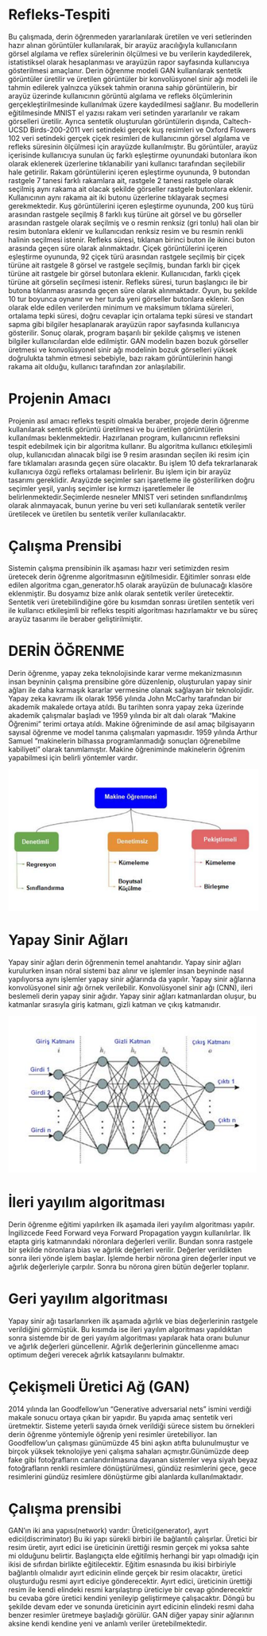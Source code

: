 # Refleks-Tespiti
Bu çalışmada, derin öğrenmeden yararlanılarak üretilen ve veri setlerinden hazır
alınan görüntüler kullanılarak, bir arayüz aracılığıyla kullanıcıların görsel algılama
ve reflex sürelerinin ölçülmesi ve bu verilerin kaydedilerek, istatistiksel olarak
hesaplanması ve arayüzün rapor sayfasında kullanıcıya gösterilmesi amaçlanır.
Derin öğrenme modeli GAN kullanılarak sentetik görüntüler üretilir ve üretilen
görüntüler bir konvolüsyonel sinir ağı modeli ile tahmin edilerek yalnızca yüksek
tahmin oranına sahip görüntülerin, bir arayüz üzerinde kullanıcının görüntü algılama
ve refleks ölçümlerinin gerçekleştirilmesinde kullanılmak üzere kaydedilmesi
sağlanır. Bu modellerin eğitilmesinde MNIST el yazısı rakam veri setinden
yararlanılır ve rakam görselleri üretilir. Ayrıca sentetik oluşturulan görüntülerin
dışında, Caltech-UCSD Birds-200-2011 veri setindeki gerçek kuş resimleri ve
Oxford Flowers 102 veri setindeki gerçek çiçek resimleri de kullanıcının görsel
algılama ve refleks süresinin ölçülmesi için arayüzde kullanılmıştır. Bu görüntüler,
arayüz içerisinde kullanıcıya sunulan üç farklı eşleştirme oyunundaki butonlara ikon
olarak eklenerek üzerlerine tıklanabilir yani kullanıcı tarafından seçilebilir hale
getirilir. Rakam görüntülerini içeren eşleştirme oyununda, 9 butondan rastgele 7
tanesi farklı rakamlara ait, rastgele 2 tanesi rastgele olarak seçilmiş aynı rakama ait
olacak şekilde görseller rastgele butonlara eklenir. Kullanıcının aynı rakama ait iki
butonu üzerlerine tıklayarak seçmesi gerekmektedir. Kuş görüntülerini içeren
eşleştirme oyununda, 200 kuş türü arasından rastgele seçilmiş 8 farklı kuş türüne ait
görsel ve bu görseller arasından rastgele olarak seçilmiş ve o resmin renksiz (gri
tonlu) hali olan bir resim butonlara eklenir ve kullanıcıdan renksiz resim ve bu
resmin renkli halinin seçilmesi istenir. Refleks süresi, tıklanan birinci buton ile ikinci
buton arasında geçen süre olarak alınmaktadır. Çiçek görüntülerini içeren eşleştirme
oyununda, 92 çiçek türü arasından rastgele seçilmiş bir çiçek türüne ait rastgele 8
görsel ve rastgele seçilmiş, bundan farklı bir çiçek türüne ait rastgele bir görsel
butonlara eklenir. Kullanıcıdan, farklı çiçek türüne ait görselin seçilmesi istenir.
Refleks süresi, turun başlangıcı ile bir butona tıklanması arasında geçen süre olarak
alınmaktadır. Oyun, bu şekilde 10 tur boyunca oynanır ve her turda yeni görseller
butonlara eklenir. Son olarak elde edilen verilerden minimum ve maksimum tıklama
süreleri, ortalama tepki süresi, doğru cevaplar için ortalama tepki süresi ve standart
sapma gibi bilgiler hesaplanarak arayüzün rapor sayfasında kullanıcıya gösterilir.
Sonuç olarak, program başarılı bir şekilde çalışmış ve istenen bilgiler kullanıcılardan
elde edilmiştir. GAN modelin bazen bozuk görseller üretmesi ve konvolüsyonel sinir
ağı modelinin bozuk görselleri yüksek doğrulukta tahmin etmesi sebebiyle, bazı
rakam görüntülerinin hangi rakama ait olduğu, kullanıcı tarafından zor anlaşılabilir.

# Projenin Amacı
Projenin asıl amacı refleks tespiti olmakla beraber, projede derin öğrenme
kullanılarak sentetik görüntü üretilmesi ve bu üretilen görüntülerin kullanılması
beklenmektedir. Hazırlanan program, kullanıcının refleksini tespit edebilmek için bir
algoritma kullanır. Bu algoritma kullanıcı etkileşimli olup, kullanıcıdan alınacak
bilgi ise 9 resim arasından seçilen iki resim için fare tıklamaları arasında geçen süre
olacaktır. Bu işlem 10 defa tekrarlanarak kullanıcıya özgü refleks ortalaması
belirlenir. Bu işlem için bir arayüz tasarımı gereklidir. Arayüzde seçimler sarı
işaretleme ile gösterilirken doğru seçimler yeşil, yanlış seçimler ise kırmızı
işaretlemeler ile belirlenmektedir.Seçimlerde nesneler MNIST veri setinden sınıflandırılmış
olarak alınmayacak, bunun yerine bu veri seti kullanılarak sentetik veriler üretilecek
ve üretilen bu sentetik veriler kullanılacaktır.

# Çalışma Prensibi
Sistemin çalışma prensibinin ilk aşaması hazır veri setimizden resim üretecek derin
öğrenme algoritmasının eğitilmesidir. Eğitimler sonrası elde edilen algoritma
cgan_generator.h5 olarak arayüzün de bulunacağı klasöre eklenmiştir. Bu dosyamız
bize anlık olarak sentetik veriler üretecektir. Sentetik veri üretebilindiğine göre bu
kısımdan sonrası üretilen sentetik veri ile kullanıcı etkileşimli bir refleks tespiti
algoritması hazırlamaktır ve bu süreç arayüz tasarımı ile beraber geliştirilmiştir.


# DERİN ÖĞRENME
Derin öğrenme, yapay zeka teknolojisinde karar verme mekanizmasının insan
beyninin çalışma prensibine göre düzenlenip, oluşturulan yapay sinir ağları ile daha
karmaşık kararlar vermesine olanak sağlayan bir teknolojidir. Yapay zeka kavramı
ilk olarak 1956 yılında John McCarhy tarafından bir akademik makalede ortaya
atıldı. Bu tarihten sonra yapay zeka üzerinde akademik çalışmalar başladı ve 1959
yılında bir alt dalı olarak “Makine Öğrenimi” terimi ortaya atıldı.
Makine öğreniminde de asıl amaç bilgisayarın sayısal öğrenme ve model tanıma
çalışmaları yapmasıdır. 1959 yılında Arthur Samuel “makinelerin bilhassa
programlanmadığı sonuçları öğrenebilme kabiliyeti” olarak tanımlamıştır. Makine
öğreniminde makinelerin öğrenim yapabilmesi için belirli yöntemler vardır.

![Makine Öğrenmesi Yöntemleri](resim.PNG)

# Yapay Sinir Ağları
Yapay sinir ağları derin öğrenmenin temel anahtarıdır. Yapay sinir ağları kurulurken
insan nöral sistemi baz alınır ve işlemler insan beyninde nasıl yapılıyorsa aynı
işlemler yapay sinir ağlarında da yapılır. Yapay sinir ağlarına konvolüsyonel sinir ağı
örnek verilebilir. Konvolüsyonel sinir ağı (CNN), ileri beslemeli derin yapay sinir
ağıdır. Yapay sinir ağları katmanlardan oluşur, bu katmanlar sırasıyla giriş katmanı,
gizli katman ve çıkış katmanıdır.

![Yapay Sinir Ağı](resim2.PNG)

# İleri yayılım algoritması
Derin öğrenme eğitimi yapılırken ilk aşamada ileri yayılım algoritması yapılır.
İngilizcede Feed Forward veya Forward Propagation yaygın kullanılırlar. İlk etapta
giriş katmanındaki nöronlara değerleri verilir. Bundan sonra rastgele bir şekilde
nöronlara bias ve ağırlık değerleri verilir. Değerler verildikten sonra ileri yönde işlem
başlar. İşlemde herbir nörona giren değerler input ve ağırlık değerleriyle çarpılır.
Sonra bu nörona giren bütün değerler toplanır.

#  Geri yayılım algoritması
Yapay sinir ağı tasarlanırken ilk aşamada ağırlık ve bias değerlerinin rastgele
verildiğini görmüştük. Bu kısımda ise ileri yayılım algoritması yapıldıktan sonra
sistemde bir de geri yayılım algoritması yapılarak hata oranı bulunur ve ağırlık
değerleri güncellenir. Ağırlık değerlerinin güncellenme amacı optimum değeri
verecek ağırlık katsayılarını bulmaktır.

# Çekişmeli Üretici Ağ (GAN)
2014 yılında Ian Goodfellow’un “Generative adversarial nets” ismini verdiği makale
sonucu ortaya çıkan bir yapıdır. Bu yapıda amaç sentetik veri üretmektir. Sisteme
yeterli sayıda örnek verildiği sürece sistem bu örnekleri derin öğrenme yöntemiyle
öğrenip yeni resimler üretebiliyor. Ian Goodfellow’un çalışması günümüzde 45 bini
aşkın atıfta bulunulmuştur ve birçok yüksek teknolojiye yeni çalışma sahaları
açmıştır.Günümüzde deep fake gibi fotoğrafların canlandırılmasına dayanan sistemler veya
siyah beyaz fotoğrafların renkli resimlere dönüştürülmesi, gündüz resimlerini gece,
gece resimlerini gündüz resimlere dönüştürme gibi alanlarda kullanılmaktadır.


# Çalışma prensibi
GAN’ın iki ana yapısı(network) vardır: Üretici(generator), ayırt edici(discriminator)
Bu iki yapı sürekli birbiri ile bağlantılı çalışırlar. Üretici bir resim üretir, ayırt edici
ise üreticinin ürettiği resmin gerçek mi yoksa sahte mi olduğunu belirtir. Başlangıçta
elde eğitilmiş herhangi bir yapı olmadığı için ikisi de sıfırdan birlikte eğitilecektir.
Eğitim esnasında bu ikisi birbiriyle bağlantılı olmalıdır ayırt edicinin elinde gerçek
bir resim olacaktır, üretici oluşturduğu resmi ayırt ediciye gönderecektir. Ayırt edici,
üreticinin ürettiği resim ile kendi elindeki resmi karşılaştırıp üreticiye bir cevap
gönderecektir bu cevaba göre üretici kendini yenileyip geliştirmeye çalışacaktır.
Döngü bu şekilde devam eder ve sonunda üreticinin ayırt edicinin elindeki resmi
daha benzer resimler üretmeye başladığı görülür. GAN diğer yapay sinir ağlarının
aksine kendi kendine yeni ve anlamlı veriler üretebilmektedir.


